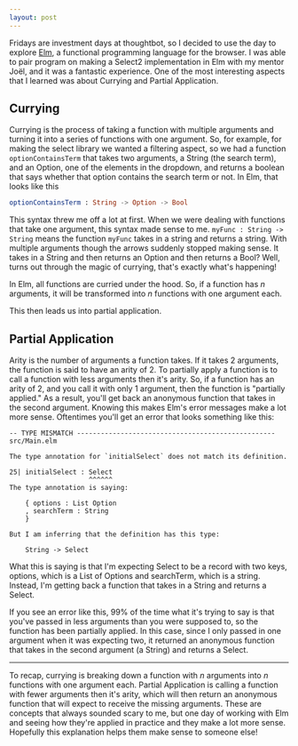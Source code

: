 ```yaml
---
layout: post
---
```


Fridays are investment days at thoughtbot, so I decided to use the day to
explore [Elm], a functional programming language for the browser. I was able to
pair program on making a Select2 implementation in Elm with my mentor Joël, and
it was a fantastic experience. One of the most interesting aspects that I learned
 was about Currying and Partial Application.

## Currying

Currying is the process of taking a function with multiple arguments and turning
it into a series of functions with one argument. So, for example, for making the
select library we wanted a filtering aspect, so we had a function
`optionContainsTerm` that takes two arguments, a String (the search term), and
an Option, one of the elements in the dropdown, and returns a boolean that says
whether that option contains the search term or not. In Elm, that looks like
this

```elm
optionContainsTerm : String -> Option -> Bool
```

This syntax threw me off a lot at first. When we were dealing with functions
that take one argument, this syntax made sense to me. `myFunc : String -> String`
means the function `myFunc` takes in a string and returns a string. With
multiple arguments though the arrows suddenly stopped making sense. It takes in
a String and then returns an Option and then returns a Bool? Well, turns out
through the magic of currying, that's exactly what's happening!

In Elm, all functions are curried under the hood. So, if a function has _n_
arguments, it will be transformed into _n_ functions with one argument each.

This then leads us into partial application.

## Partial Application

Arity is the number of arguments a function takes. If it takes 2 arguments, the
function is said to have an arity of 2. To partially apply a function is to call
a function with less arguments then it's arity. So, if a function has an arity
of 2, and you call it with only 1 argument, then the function is "partially
applied." As a result, you'll get back an anonymous function that takes in the
second argument. Knowing this makes Elm's error messages make a lot more sense.
Oftentimes you'll get an error that looks something like this:

```
-- TYPE MISMATCH -------------------------------------------------- src/Main.elm

The type annotation for `initialSelect` does not match its definition.

25| initialSelect : Select
                    ^^^^^^
The type annotation is saying:

    { options : List Option
    , searchTerm : String
    }

But I am inferring that the definition has this type:

    String -> Select
```

What this is saying is that I'm expecting Select to be a record with two keys,
options, which is a List of Options and searchTerm, which is a string. Instead,
I'm getting back a function that takes in a String and returns a Select.

If you see an error like this, 99% of the time what it's trying to say is that
you've passed in less arguments than you were supposed to, so the function has
been partially applied. In this case, since I only passed in one argument when
it was expecting two, it returned an anonymous function that takes in the
second argument (a String) and returns a Select.

------------
To recap, currying is breaking down a function with _n_ arguments into _n_
functions with one argument each. Partial Application is calling a function with
fewer arguments then it's arity, which will then return an anonymous function
that will expect to receive the missing arguments. These are concepts that
always sounded scary to me, but one day of working with Elm and seeing how
they're applied in practice and they make a lot more sense. Hopefully this
explanation helps them make sense to someone else!

[Elm]: http://elm-lang.org/
